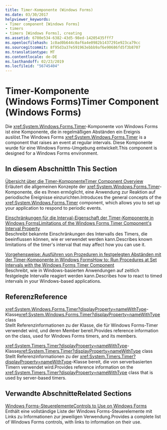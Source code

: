 ```yaml
---
title: Timer-Komponente (Windows Forms)
ms.date: 03/30/2017
helpviewer_keywords:
- Timer component [Windows Forms]
- timers
- timers [Windows Forms], creating
ms.assetid: 6700e534-6382-43d5-98ed-14205435fff7
ms.openlocfilehash: 1c0ad0b644c0af6a4e0982b1437291e923ca79cc
ms.sourcegitcommit: 8f95d3a37e591963ebbb9af6e90686fd5f3b8707
ms.translationtype: MT
ms.contentlocale: de-DE
ms.lasthandoff: 02/23/2019
ms.locfileid: "56745404"
---
```

# <a name="timer-component-windows-forms"></a><span data-ttu-id="6ca26-102">Timer-Komponente (Windows Forms)</span><span class="sxs-lookup"><span data-stu-id="6ca26-102">Timer Component (Windows Forms)</span></span>
<span data-ttu-id="6ca26-103">Die <xref:System.Windows.Forms.Timer>-Komponente von Windows Forms ist eine Komponente, die in regelmäßigen Abständen ein Ereignis auslöst.</span><span class="sxs-lookup"><span data-stu-id="6ca26-103">The Windows Forms <xref:System.Windows.Forms.Timer> is a component that raises an event at regular intervals.</span></span> <span data-ttu-id="6ca26-104">Diese Komponente wurde für eine Windows Forms-Umgebung entwickelt.</span><span class="sxs-lookup"><span data-stu-id="6ca26-104">This component is designed for a Windows Forms environment.</span></span>  
  
## <a name="in-this-section"></a><span data-ttu-id="6ca26-105">In diesem Abschnitt</span><span class="sxs-lookup"><span data-stu-id="6ca26-105">In This Section</span></span>  
 [<span data-ttu-id="6ca26-106">Übersicht über die Timer-Komponente</span><span class="sxs-lookup"><span data-stu-id="6ca26-106">Timer Component Overview</span></span>](../../../../docs/framework/winforms/controls/timer-component-overview-windows-forms.md)  
 <span data-ttu-id="6ca26-107">Erläutert die allgemeinen Konzepte der <xref:System.Windows.Forms.Timer>-Komponente, die es Ihnen ermöglicht, eine Anwendung zur Reaktion auf periodische Ereignisse einzurichten.</span><span class="sxs-lookup"><span data-stu-id="6ca26-107">Introduces the general concepts of the <xref:System.Windows.Forms.Timer> component, which allows you to set up your application to respond to periodic events.</span></span>  
  
 [<span data-ttu-id="6ca26-108">Einschränkungen für die Interval-Eigenschaft der Timer-Komponente in Windows Forms</span><span class="sxs-lookup"><span data-stu-id="6ca26-108">Limitations of the Windows Forms Timer Component's Interval Property</span></span>](../../../../docs/framework/winforms/controls/limitations-of-the-timer-component-interval-property.md)  
 <span data-ttu-id="6ca26-109">Beschreibt bekannte Einschränkungen des Intervalls des Timers, die beeinflussen können, wie er verwendet werden kann.</span><span class="sxs-lookup"><span data-stu-id="6ca26-109">Describes known limitations of the timer's interval that may affect how you can use it.</span></span>  
  
 [<span data-ttu-id="6ca26-110">Vorgehensweise: Ausführen von Prozeduren in festgelegten Abständen mit der Timer-Komponente in Windows Forms</span><span class="sxs-lookup"><span data-stu-id="6ca26-110">How to: Run Procedures at Set Intervals with the Windows Forms Timer Component</span></span>](../../../../docs/framework/winforms/controls/run-procedures-at-set-intervals-with-wf-timer-component.md)  
 <span data-ttu-id="6ca26-111">Beschreibt, wie in Windows-basierten Anwendungen auf zeitlich festgelegte Intervalle reagiert werden kann.</span><span class="sxs-lookup"><span data-stu-id="6ca26-111">Describes how to react to timed intervals in your Windows-based applications.</span></span>  
  
## <a name="reference"></a><span data-ttu-id="6ca26-112">Referenz</span><span class="sxs-lookup"><span data-stu-id="6ca26-112">Reference</span></span>  
 <span data-ttu-id="6ca26-113"><xref:System.Windows.Forms.Timer?displayProperty=nameWithType>-Klasse</span><span class="sxs-lookup"><span data-stu-id="6ca26-113"><xref:System.Windows.Forms.Timer?displayProperty=nameWithType> class</span></span>  
 <span data-ttu-id="6ca26-114">Stellt Referenzinformationen zu der Klasse, die für Windows Forms-Timer verwendet wird, und deren Member bereit.</span><span class="sxs-lookup"><span data-stu-id="6ca26-114">Provides reference information on the class, used for Windows Forms timers, and its members.</span></span>  
  
 <span data-ttu-id="6ca26-115"><xref:System.Timers.Timer?displayProperty=nameWithType>-Klasse</span><span class="sxs-lookup"><span data-stu-id="6ca26-115"><xref:System.Timers.Timer?displayProperty=nameWithType> class</span></span>  
 <span data-ttu-id="6ca26-116">Stellt Referenzinformationen zu der <xref:System.Timers.Timer?displayProperty=nameWithType>-Klasse bereit, die von serverbasierten Timern verwendet wird.</span><span class="sxs-lookup"><span data-stu-id="6ca26-116">Provides reference information on the <xref:System.Timers.Timer?displayProperty=nameWithType> class that is used by server-based timers.</span></span>  
  
## <a name="related-sections"></a><span data-ttu-id="6ca26-117">Verwandte Abschnitte</span><span class="sxs-lookup"><span data-stu-id="6ca26-117">Related Sections</span></span>  
 [<span data-ttu-id="6ca26-118">Windows Forms-Steuerelemente</span><span class="sxs-lookup"><span data-stu-id="6ca26-118">Controls to Use on Windows Forms</span></span>](../../../../docs/framework/winforms/controls/controls-to-use-on-windows-forms.md)  
 <span data-ttu-id="6ca26-119">Enthält eine vollständige Liste der Windows Forms-Steuerelemente mit Links zu Informationen zur jeweiligen Verwendung.</span><span class="sxs-lookup"><span data-stu-id="6ca26-119">Provides a complete list of Windows Forms controls, with links to information on their use.</span></span>  
